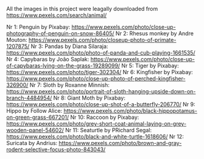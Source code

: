 All the images in this project were leagally downloaded from https://www.pexels.com/search/animal/

Nr 1: Penguin by Pixabay: https://www.pexels.com/photo/close-up-photography-of-penguin-on-snow-86405/ 
Nr 2: Rhesus monkey by Andre Mouton: https://www.pexels.com/photo/closeup-photo-of-primate-1207875/
Nr 3: Pandas by Diana Silaraja: https://www.pexels.com/photo/photo-of-panda-and-cub-playing-1661535/
Nr 4: Capybaras by João Saplak: https://www.pexels.com/photo/close-up-of-capybaras-lying-on-the-grass-19289099/
Nr 5: Tiger by Pixabay: https://www.pexels.com/photo/tiger-302304/
Nr 6: Kingfisher by Pixabay: https://www.pexels.com/photo/close-up-photo-of-perched-kingfisher-326900/ 
Nr 7: Sloth by Roxanne Minnish: https://www.pexels.com/photo/portrait-of-sloth-hanging-upside-down-on-branch-4484954/
Nr 8: Giant Moth by Pixabay: https://www.pexels.com/photo/close-up-shot-of-a-butterfly-206770/
Nr 9: Hippo by Follow Alice: https://www.pexels.com/photo/black-hippopotamus-on-green-grass-667201/
Nr 10: Raccoon by Pixabay: https://www.pexels.com/photo/grey-short-coat-animal-laying-on-grey-wooden-panel-54602/
Nr 11: Seaturtle by PRichard Segal: https://www.pexels.com/photo/black-and-white-turtle-1618606/
Nr 12: Suricata by Andrius: https://www.pexels.com/photo/brown-and-gray-rodent-selective-focus-photo-843043/